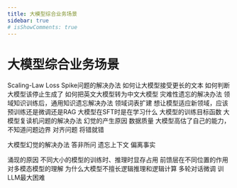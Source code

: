 ```yaml
---
title: 大模型综合业务场景
sidebar: true
# isShowComments: true
---
```

# 大模型综合业务场景

<ClientOnly>
<title-pv/>
</ClientOnly>


Scaling-Law
Loss Spike问题的解决办法
如何让大模型接受更长的文本
如何判断大模型该停止生成了
如何把英文大模型转为中文大模型
灾难性遗忘的解决办法
领域知识训练后，通用知识遗忘解决办法
领域词表扩建
想让模型适应新领域，应该预训练还是微调还是RAG
大模型在SFT时是在学习什么
大模型的训练目标函数
大模型复读机问题的解决办法
幻觉的产生原因
    数据质量
    大模型高估了自己的能力，不知道问题边界
    对齐问题
    将错就错

大模型幻觉的解决办法
    答非所问
    遗忘上下文
    偏离事实

涌现的原因
不同大小的模型的训练时、推理时显存占用
前馈层在不同位置的作用
对多模态模型的理解
为什么大模型不擅长逻辑推理和逻辑计算
多轮对话微调
训LLM最大困难


<ClientOnly>
  <leave/>
</ClientOnly/>


